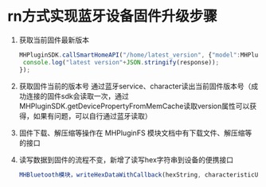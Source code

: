 # rn方式实现蓝牙设备固件升级步骤

1. 获取当前固件最新版本
   ```javascript
   MHPluginSDK.callSmartHomeAPI("/home/latest_version", {"model":MHPluginSDK.deviceModel}, (response) => {
    console.log("latest version"+JSON.stringify(response));
   });
   ```

2. 获取固件当前的版本号
   通过蓝牙service、character读出当前固件版本号（成功连接的固件sdk会读取一次，通过MHPluginSDK.getDevicePropertyFromMemCache读取version属性可以获得，如果有问题，可以自行通过蓝牙读取）

3. 固件下载、解压缩等操作在 MHPluginFS 模块文档中有下载文件、解压缩等的接口

4. 读写数据到固件的流程不变，新增了读写hex字符串到设备的便携接口

   ```javascript
   MHBluetooth模块，writeHexDataWithCallback(hexString, characteristicUUID, serviceUUID, type, callback) AL-[113,)
   ```

   ​

